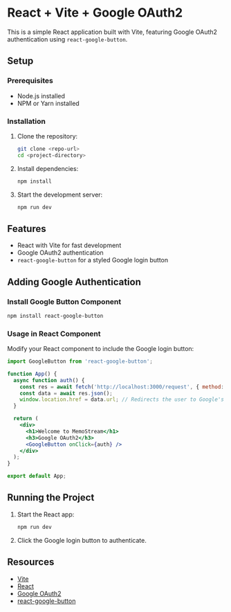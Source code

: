 # React + Vite + Google OAuth2

This is a simple React application built with Vite, featuring Google OAuth2 authentication using `react-google-button`.

## Setup

### Prerequisites
- Node.js installed
- NPM or Yarn installed

### Installation
1. Clone the repository:
   ```sh
   git clone <repo-url>
   cd <project-directory>
   ```
2. Install dependencies:
   ```sh
   npm install
   ```
3. Start the development server:
   ```sh
   npm run dev
   ```

## Features
- React with Vite for fast development
- Google OAuth2 authentication
- `react-google-button` for a styled Google login button

## Adding Google Authentication
### Install Google Button Component
```sh
npm install react-google-button
```

### Usage in React Component
Modify your React component to include the Google login button:
```jsx
import GoogleButton from 'react-google-button';

function App() {
  async function auth() {
    const res = await fetch('http://localhost:3000/request', { method: 'POST' }); // Sends a POST request to the backend to initiate Google OAuth2 authentication
    const data = await res.json();
    window.location.href = data.url; // Redirects the user to Google's OAuth2 login page for authentication
  }

  return (
    <div> 
      <h1>Welcome to MemoStream</h1>
      <h3>Google OAuth2</h3>
      <GoogleButton onClick={auth} />
    </div>
  );
}

export default App;
```

## Running the Project
1. Start the React app:
   ```sh
   npm run dev
   ```
2. Click the Google login button to authenticate.

## Resources
- [Vite](https://vitejs.dev/)
- [React](https://reactjs.org/)
- [Google OAuth2](https://developers.google.com/identity/protocols/oauth2)
- [react-google-button](https://www.npmjs.com/package/react-google-button)

